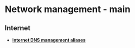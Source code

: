 
# Network management - main

## Internet

* [**Internet DNS management aliases**](internet/internet-dns-management.aliases)

